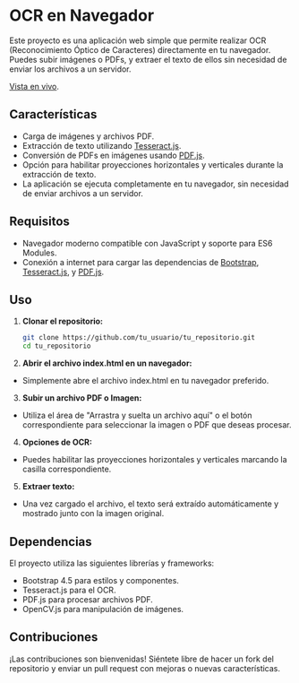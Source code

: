 # OCR en Navegador

Este proyecto es una aplicación web simple que permite realizar OCR (Reconocimiento Óptico de Caracteres) directamente en tu navegador. Puedes subir imágenes o PDFs, y extraer el texto de ellos sin necesidad de enviar los archivos a un servidor.

[Vista en vivo](https://freddyrm.github.io/OCRWebApp/).

## Características

- Carga de imágenes y archivos PDF.
- Extracción de texto utilizando [Tesseract.js](https://tesseract.projectnaptha.com/).
- Conversión de PDFs en imágenes usando [PDF.js](https://mozilla.github.io/pdf.js/).
- Opción para habilitar proyecciones horizontales y verticales durante la extracción de texto.
- La aplicación se ejecuta completamente en tu navegador, sin necesidad de enviar archivos a un servidor.

## Requisitos

- Navegador moderno compatible con JavaScript y soporte para ES6 Modules.
- Conexión a internet para cargar las dependencias de [Bootstrap](https://getbootstrap.com/), [Tesseract.js](https://tesseract.projectnaptha.com/), y [PDF.js](https://mozilla.github.io/pdf.js/).

## Uso

1. **Clonar el repositorio:**

   ```bash
   git clone https://github.com/tu_usuario/tu_repositorio.git
   cd tu_repositorio

2. **Abrir el archivo index.html en un navegador:**

- Simplemente abre el archivo index.html en tu navegador preferido.

3. **Subir un archivo PDF o Imagen:**

- Utiliza el área de "Arrastra y suelta un archivo aquí" o el botón correspondiente para seleccionar la imagen o PDF que deseas procesar.

4. **Opciones de OCR:**

- Puedes habilitar las proyecciones horizontales y verticales marcando la casilla correspondiente.

5. **Extraer texto:**

- Una vez cargado el archivo, el texto será extraído automáticamente y mostrado junto con la imagen original.

## Dependencias

El proyecto utiliza las siguientes librerías y frameworks:

- Bootstrap 4.5 para estilos y componentes.
- Tesseract.js para el OCR.
- PDF.js para procesar archivos PDF.
- OpenCV.js para manipulación de imágenes.

## Contribuciones
¡Las contribuciones son bienvenidas! Siéntete libre de hacer un fork del repositorio y enviar un pull request con mejoras o nuevas características.
